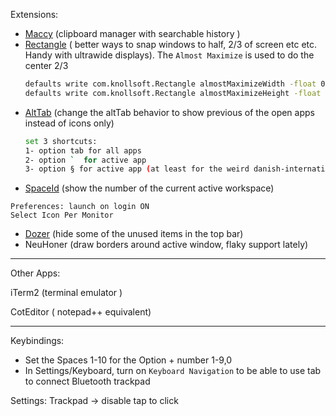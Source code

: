 Extensions:
- [Maccy](https://formulae.brew.sh/cask/maccy) (clipboard manager with searchable history )
- [Rectangle](https://rectangleapp.com/) ( better ways to snap windows to half, 2/3 of screen etc etc. Handy with ultrawide displays). The `Almost Maximize` is used to do the center 2/3
  ```bash
  defaults write com.knollsoft.Rectangle almostMaximizeWidth -float 0.7
  defaults write com.knollsoft.Rectangle almostMaximizeHeight -float 0.97
  ```
- [AltTab](https://alt-tab-macos.netlify.app/) (change the altTab behavior to show previous of the open apps instead of icons only)
  ```bash
  set 3 shortcuts:
  1- option tab for all apps
  2- option `  for active app
  3- option § for active app (at least for the weird danish-international keyboard, we want the key on the left on the number 1 in the laptop keyboard
  ```
- [SpaceId](https://github.com/dshnkao/SpaceId) (show the number of the current active workspace)
```
Preferences: launch on login ON
Select Icon Per Monitor
```
- [Dozer](https://github.com/Mortennn/Dozer) (hide some of the unused items in the top bar)
- NeuHoner (draw borders around active window, flaky support lately)


____
Other Apps:

iTerm2 (terminal emulator )

CotEditor ( notepad++ equivalent)

____
Keybindings:
- Set the Spaces 1-10 for the Option + number 1-9,0
- In Settings/Keyboard, turn on `Keyboard Navigation` to be able to use tab to connect Bluetooth trackpad


Settings:
Trackpad -> disable tap to click


